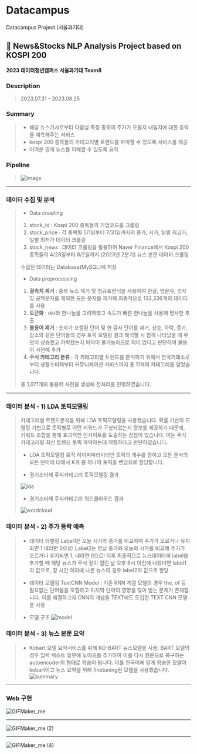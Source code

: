 # Datacampus
Datacampus Project (서울과기대)
## 📰 News&Stocks NLP Analysis Project based on KOSPI 200

**2023 데이터청년캠퍼스 서울과기대 Team8** 
<br>

### Description
> 2023.07.31 - 2023.08.25

### Summary

> * 해당 뉴스기사로부터 다음날 특정 종목의 주가가 오를지 내릴지에 대한 등락율 예측해주는 서비스
> * kospi 200 종목들의 카테고리별 트렌드를 파악할 수 있도록 서비스를 제공
> * 어려운 경제 뉴스를 이해할 수 있도록 요약

### Pipeline

> ![image](https://github.com/phrabit/Kdata_StockNewsAnalysis_Team8/assets/70180003/78501c90-12c8-4c18-b238-8bfc8de162d9)


---
 
 ### 데이터 수집 및 분석
 
> - Data crawling
>
> 1) stock_id : Kospi 200 종목들의 기업코드를 크롤링
> 2) stock_price : 각 종목별 5/1일부터 7/31일까지의 종가, 시가, 일별 최고가, 일별 최저가 데이터 크롤링
> 3) stock_news : 데이터 크롤링을 활용하여 Naver Finance에서 Kospi 200 종목들의 4/28일부터 8/2일까지 (2023년 2분기) 뉴스 본문 데이터 크롤링
> 
> 수집된 데이터는 Database(MySQL)에 저장 
>
>
>
>
> - Data preprocessing 
>
> 1. <strong>결측치 제거</strong> : 중복 뉴스 제거 및  정규표현식을 사용하여 한글, 영문자, 숫자 및 공백문자를 제외한 모든 문자를 제거해 최종적으로 132,336개의 데이터를 사용
> 2. <strong>토큰화</strong> : okt와 한나눔을 고려하였고 속도가 빠른 한나눔을 사용해 명사만 추출
> 3. <strong>불용어 제거</strong> : 숫자가 포함된 단어 및 한 글자 단어를 제거, 상승, 하락, 증가, 감소와 같은 단어들의 경우 토픽 모델링 결과 해석할 시 함께 나타났을 때 무엇이 상승했고 하락했는지 파악이 불가능하므로 의미 없다고 판단하여 불용어 사전에 추가
> 4. <strong>주식 카테고리 분류</strong> : 각 카테고리별 트렌드를 분석하기 위해서 한국거래소로부터 생활소비재부터 커뮤니케이션 서비스까지 총 11개의 카테고리를 얻었습니다.
> 
> 총 1,071개의 불용어 사전을 생성해 전처리를 진행하였습니다.

---

### 데이터 분석 - 1) LDA 토픽모델링 

> 카테고리별 트렌드분석을 위해 LDA 토픽모델링을 사용했습니다. 확률 기반의 모델링 기법으로 토픽별로 어떤 키워드가 구성되었는지 정보를 제공하기 때문에, 키워드 조합을 통해 효과적인 인사이트를 도출하는 장점이 있습니다. 이는 주식 카테고리별 최신 트렌드 토픽 파악하는데 적합하다고 판단하였습니다.
> 
> - LDA 토픽모델링 로직
> 하이퍼파라미터인 토픽의 개수를 정하고 모든 문서의 모든 단어에 대해서 K개 중 하나의 토픽을 랜덤으로 할당합니다.
>
> - 경기소비재 주식카테고리 토픽모델링 결과
>   
> ![lda](https://github.com/phrabit/Kdata_StockNewsAnalysis_Team8/assets/70180003/7133a2e4-d210-4f4d-98d5-e7dd98126759)
>
> 
> - 경기소비재 주식카테고리 워드클라우드 결과
>   
> ![wordcloud](https://github.com/phrabit/Kdata_StockNewsAnalysis_Team8/assets/70180003/36c5c5e8-5bea-40b4-884e-1355cf5d7658)
>



### 데이터 분석 - 2) 주가 등락 예측

> - 데이터 라벨링
> Label1은 오늘 시가와 종가를 비교하여 주가가 오르거나 유지되면 1 내리면 0으로!
> Label2는 전날 종가와 오늘의 시가를 비교해 주가가 오르거나 유지되면 1, 내리면 0으로!
> 이후 최종적으로 뉴스데이터에 label을 추가할 때 해당 뉴스가 주식 장이 열린 날 오후 6시 이전에 나왔다면 label1의 값으로, 장 시간 이외에 나온 뉴스의 경우 label2의 값으로 할당
>
> - 데이터 모델링
> TextCNN Model : 기존 RNN 계열 모델의 경우 the, of 등 필요없는 단어들을 포함하고 마지막 단어의 영향을 많이 받는 문제가 존재합니다. 이를 해결하고자 CNN의 개념을 TEXT에도 도입한 TEXT CNN 모델을 사용
>
> - 모델 구조
> ![model](https://github.com/phrabit/Kdata_StockNewsAnalysis_Team8/assets/70180003/4237348a-0dee-491e-9b50-dd19f7268073)



### 데이터 분석 - 3) 뉴스 본문 요약

> - Kobart 모델
> 요약서비스를 위해 KO-BART 뉴스모델을 사용.
> BART 모델의 경우 입력 텍스트 일부에 노이즈를 추가하여 이를 다시 원문으로 복구하는 autoencoder의 형태로 학습이 됩니다. 이를 한국어에 맞게 학습한 모델이 kobart이고 뉴스 요약을 위해 finetuning된 모델을 사용했습니다.
> ![summary](https://github.com/phrabit/Kdata_StockNewsAnalysis_Team8/assets/70180003/1f46b634-285c-4a38-89eb-7af43772fc46)

---

### Web 구현

![GIFMaker_me](https://github.com/phrabit/Kdata_StockNewsAnalysis/assets/70180003/7d0774d5-c29f-4ae2-aa5d-a90c63350dc6)


---
![GIFMaker_me (2)](https://github.com/phrabit/Kdata_StockNewsAnalysis/assets/70180003/9c19ce43-392b-4100-8126-7df03b1ae7b1)

---
![GIFMaker_me (4)](https://github.com/phrabit/Kdata_StockNewsAnalysis/assets/70180003/91e04478-0444-4dcf-9854-95d97a080567)
